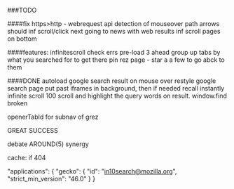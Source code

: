 ###TODO


####fix
https>http - webrequest api
detection of mouseover path
arrows should inf scroll/click next
going to news with web results inf scroll pages on bottom 

####features:
infinitescroll check errs
pre-load 3 ahead
group up tabs by what you searched for to get there
pin rez page - star a a few to go abck to them


####DONE
autoload google search result on mouse over
restyle google search page
put past iframes in background, then if needed recall instantly
infinite scroll 100 
scroll and highlight the query words on result. window.find broken



openerTabId for subnav of grez

GREAT SUCCESS

debate AROUND(5) synergy

cache: if 404

  "applications": {
      "gecko": {
      "id": "in10search@mozilla.org",
      "strict_min_version": "46.0"
    }
}